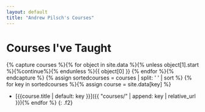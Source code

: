 ```yaml
---
layout: default
title: "Andrew Pilsch's Courses"
---
```

# Courses I've Taught

{% capture courses %}{% for object in site.data %}{% unless object[1].start %}{%continue%}{% endunless %}{{ object[0] }} {% endfor %}{% endcapture %}
{% assign sortedcourses = courses | split: ' ' | sort %}
{% for key in sortedcourses %}{% assign course = site.data[key] %}
* [{{course.title | default: key }}]({{ "courses/" | append: key | relative_url }}){% endfor %}
{: .f2}
